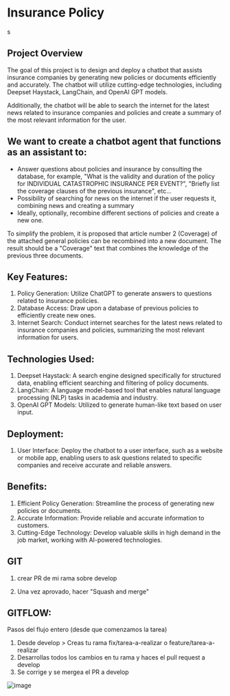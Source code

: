 # Insurance Policy
s
## Project Overview
The goal of this project is to design and deploy a chatbot that assists insurance companies by generating new policies or documents efficiently and accurately. The chatbot will utilize cutting-edge technologies, including Deepset Haystack, LangChain, and OpenAI GPT models.

Additionally, the chatbot will be able to search the internet for the latest news related to insurance companies and policies and create a summary of the most relevant information for the user.

## We want to create a chatbot agent that functions as an assistant to:

+ Answer questions about policies and insurance by consulting the database, for example, "What is the validity and duration of the policy for INDIVIDUAL CATASTROPHIC INSURANCE PER EVENT?", "Briefly list the coverage clauses of the previous insurance", etc...
+ Possibility of searching for news on the internet if the user requests it, combining news and creating a summary
+ Ideally, optionally, recombine different sections of policies and create a new one.

To simplify the problem, it is proposed that article number 2 (Coverage) of the attached general policies can be recombined into a new document. The result should be a "Coverage" text that combines the knowledge of the previous three documents.

## Key Features:
1. Policy Generation: Utilize ChatGPT to generate answers to questions related to insurance policies.
2. Database Access: Draw upon a database of previous policies to efficiently create new ones.
3. Internet Search: Conduct internet searches for the latest news related to insurance companies and policies, summarizing the most relevant information for users.

## Technologies Used:
1. Deepset Haystack: A search engine designed specifically for structured data, enabling efficient searching and filtering of policy documents.
2. LangChain: A language model-based tool that enables natural language processing (NLP) tasks in academia and industry.
3. OpenAI GPT Models: Utilized to generate human-like text based on user input.

## Deployment:
1. User Interface: Deploy the chatbot to a user interface, such as a website or mobile app, enabling users to ask questions related to specific companies and receive accurate and reliable answers.

## Benefits:
1. Efficient Policy Generation: Streamline the process of generating new policies or documents.
2. Accurate Information: Provide reliable and accurate information to customers.
3. Cutting-Edge Technology: Develop valuable skills in high demand in the job market, working with AI-powered technologies.



## GIT

 1) crear PR de mi rama sobre develop

 2) Una vez aprovado, hacer "Squash and merge"


## GITFLOW:
Pasos del flujo entero (desde que comenzamos la tarea)
1. Desde develop > Creas tu rama fix/tarea-a-realizar o feature/tarea-a-realizar
2. Desarrollas todos los cambios en tu rama y haces el pull request a develop
3. Se corrige y se mergea el PR a develop

![image](https://github.com/user-attachments/assets/8f22ccff-88e2-4655-b07c-df01e1049c64)






